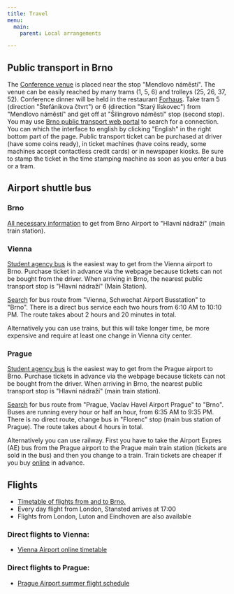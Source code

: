 ```yaml
---
title: Travel
menu:
  main:
    parent: Local arrangements

---
```


## Public transport in Brno

The [Conference venue](http://mendelmuseum.muni.cz/en/) is placed near the stop
"Mendlovo náměstí".
The venue can be easily reached by many trams (1, 5, 6) and
trolleys (25, 26, 37, 52).
Conference dinner will be held in the restaurant
[Forhaus](http://www.forhaus.cz/en/).
Take tram 5 (direction "Štefánikova čtvrt") or 6 (direction "Starý lískovec")
from "Mendlovo náměstí" and get off at "Šilingrovo náměstí" stop (second stop).
You may use
[Brno public transport web portal](http://jizdnirady.idnes.cz/brno/spojeni/) to
search for a connection. You can which the interface to english by clicking
"English" in the right bottom part of the page. Public transport ticket can be
purchased at driver (have some coins ready), in ticket machines (have coins
ready, some machines accept contactless credit cards) or in newspaper kiosks. Be
sure to stamp the ticket in the time stamping machine as soon as you enter a bus
or a tram.


## Airport shuttle bus

### Brno

[All necessary information](http://www.brno-airport.cz/en/parking-and-transport/public-transport/)
to get from Brno Airport to "Hlavní nádraží" (main train station).


### Vienna

[Student agency bus](https://www.studentagency.eu/en/) is the easiest way to get
from the Vienna airport to Brno. Purchase ticket in advance via the webpage
because tickets can not be bought from the driver. When arriving in Brno, the
nearest public transport stop is "Hlavní nádraží" (Main Station).

[Search](https://www.studentagency.eu/en/) for bus route from "Vienna, Schwechat
Airport Busstation" to "Brno".  There is a direct bus service each two hours
from 6:10 AM to 10:10 PM. The route takes about 2 hours and 20 minutes in total.

Alternatively you can use trains, but this will take longer time, be more
expensive and require at least one change in Vienna city center.


### Prague

[Student agency bus](https://www.studentagency.eu/en/) is the easiest way to get
from the Prague airport to Brno. Purchase tickets in advance via the webpage
because tickets can not be bought from the driver. When arriving in Brno, the
nearest public transport stop is "Hlavní nádraží" (main train station).

[Search](https://www.studentagency.eu/en/) for bus route from "Prague, Vaclav
Havel Airport Prague" to "Brno".  Buses are running every hour or half an hour,
from 6:35 AM to 9:35 PM.  There is no direct route, change bus in "Florenc" stop
(main bus station of Prague).  The route takes about 4 hours in total.

Alternatively you can use railway. First you have to take the Airport Expres
(AE) bus from the Prague airport to the Prague main train station (tickets are
sold in the bus) and then you change to a train. Train tickets are cheaper if
you buy [online](https://www.cd.cz/eshop/) in advance.


## Flights

* [Timetable of flights from and to Brno.](http://www.brno-airport.cz/en/flight-information/scheduled-flights/#summer)
* Every day flight from London, Stansted arrives at 17:00
* Flights from London, Luton and Eindhoven are also available

### Direct flights to Vienna:

* [Vienna Airport online timetable](http://www.viennaairport.com/en/passengers/arrival__departure/online_timetable)

### Direct flights to Prague:

* [Prague Airport summer flight schedule](http://www.prg.aero/en/flight-info/new-destinations-and-carriers/)
